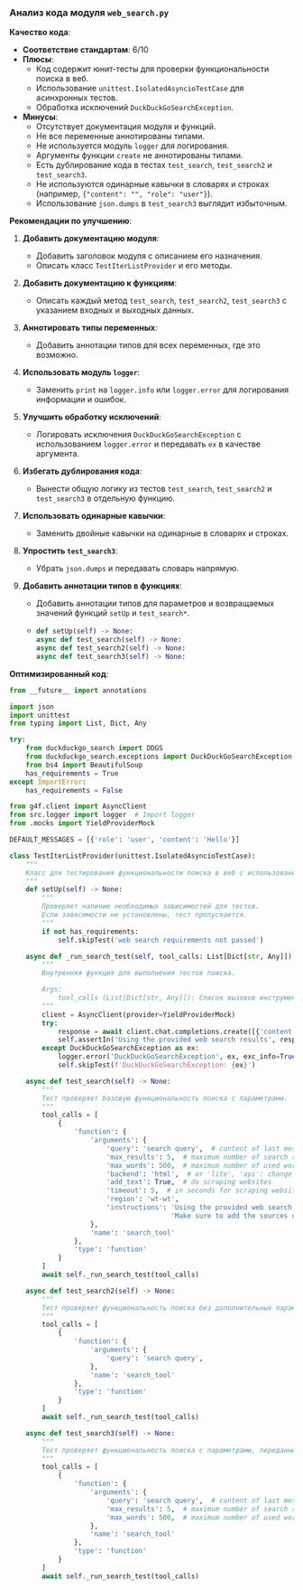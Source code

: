 ### **Анализ кода модуля `web_search.py`**

**Качество кода**:
- **Соответствие стандартам**: 6/10
- **Плюсы**:
    - Код содержит юнит-тесты для проверки функциональности поиска в веб.
    - Использование `unittest.IsolatedAsyncioTestCase` для асинхронных тестов.
    - Обработка исключений `DuckDuckGoSearchException`.
- **Минусы**:
    - Отсутствует документация модуля и функций.
    - Не все переменные аннотированы типами.
    - Не используется модуль `logger` для логирования.
    - Аргументы функции `create` не аннотированы типами.
    - Есть дублирование кода в тестах `test_search`, `test_search2` и `test_search3`.
    - Не используются одинарные кавычки в словарях и строках (например, `{"content": "", "role": "user"}`).
    - Использование `json.dumps` в `test_search3` выглядит избыточным.

**Рекомендации по улучшению**:

1.  **Добавить документацию модуля**:
    -   Добавить заголовок модуля с описанием его назначения.
    -   Описать класс `TestIterListProvider` и его методы.

2.  **Добавить документацию к функциям**:
    -   Описать каждый метод `test_search`, `test_search2`, `test_search3` с указанием входных и выходных данных.

3.  **Аннотировать типы переменных**:
    -   Добавить аннотации типов для всех переменных, где это возможно.

4.  **Использовать модуль `logger`**:
    -   Заменить `print` на `logger.info` или `logger.error` для логирования информации и ошибок.

5.  **Улучшить обработку исключений**:
    -   Логировать исключения `DuckDuckGoSearchException` с использованием `logger.error` и передавать `ex` в качестве аргумента.

6.  **Избегать дублирования кода**:
    -   Вынести общую логику из тестов `test_search`, `test_search2` и `test_search3` в отдельную функцию.

7.  **Использовать одинарные кавычки**:
    -   Заменить двойные кавычки на одинарные в словарях и строках.

8.  **Упростить `test_search3`**:
    -   Убрать `json.dumps` и передавать словарь напрямую.

9.  **Добавить аннотации типов в функциях**:
    -   Добавить аннотации типов для параметров и возвращаемых значений функций `setUp` и `test_search*`.
       -    ```python
            def setUp(self) -> None:
            async def test_search(self) -> None:
            async def test_search2(self) -> None:
            async def test_search3(self) -> None:
            ```

**Оптимизированный код**:

```python
from __future__ import annotations

import json
import unittest
from typing import List, Dict, Any

try:
    from duckduckgo_search import DDGS
    from duckduckgo_search.exceptions import DuckDuckGoSearchException
    from bs4 import BeautifulSoup
    has_requirements = True
except ImportError:
    has_requirements = False

from g4f.client import AsyncClient
from src.logger import logger  # Import logger
from .mocks import YieldProviderMock

DEFAULT_MESSAGES = [{'role': 'user', 'content': 'Hello'}]

class TestIterListProvider(unittest.IsolatedAsyncioTestCase):
    """
    Класс для тестирования функциональности поиска в веб с использованием асинхронных тестов.
    """
    def setUp(self) -> None:
        """
        Проверяет наличие необходимых зависимостей для тестов.
        Если зависимости не установлены, тест пропускается.
        """
        if not has_requirements:
            self.skipTest('web search requirements not passed')

    async def _run_search_test(self, tool_calls: List[Dict[str, Any]]) -> None:
        """
        Внутренняя функция для выполнения тестов поиска.

        Args:
            tool_calls (List[Dict[str, Any]]): Список вызовов инструментов для выполнения поиска.
        """
        client = AsyncClient(provider=YieldProviderMock)
        try:
            response = await client.chat.completions.create([{'content': '', 'role': 'user'}], '', tool_calls=tool_calls)
            self.assertIn('Using the provided web search results', response.choices[0].message.content)
        except DuckDuckGoSearchException as ex:
            logger.error('DuckDuckGoSearchException', ex, exc_info=True)  # Log the exception
            self.skipTest(f'DuckDuckGoSearchException: {ex}')

    async def test_search(self) -> None:
        """
        Тест проверяет базовую функциональность поиска с параметрами.
        """
        tool_calls = [
            {
                'function': {
                    'arguments': {
                        'query': 'search query',  # content of last message: messages[-1]["content"]
                        'max_results': 5,  # maximum number of search results
                        'max_words': 500,  # maximum number of used words from search results for generating the response
                        'backend': 'html',  # or 'lite', 'api': change it to pypass rate limits
                        'add_text': True,  # do scraping websites
                        'timeout': 5,  # in seconds for scraping websites
                        'region': 'wt-wt',
                        'instructions': 'Using the provided web search results, to write a comprehensive reply to the user request.\n'
                                        'Make sure to add the sources of cites using [[Number]](Url) notation after the reference. Example: [[0]](http://google.com)',
                    },
                    'name': 'search_tool'
                },
                'type': 'function'
            }
        ]
        await self._run_search_test(tool_calls)

    async def test_search2(self) -> None:
        """
        Тест проверяет функциональность поиска без дополнительных параметров.
        """
        tool_calls = [
            {
                'function': {
                    'arguments': {
                        'query': 'search query',
                    },
                    'name': 'search_tool'
                },
                'type': 'function'
            }
        ]
        await self._run_search_test(tool_calls)

    async def test_search3(self) -> None:
        """
        Тест проверяет функциональность поиска с параметрами, переданными через json.dumps.
        """
        tool_calls = [
            {
                'function': {
                    'arguments': {
                        'query': 'search query',  # content of last message: messages[-1]["content"]
                        'max_results': 5,  # maximum number of search results
                        'max_words': 500,  # maximum number of used words from search results for generating the response
                    },
                    'name': 'search_tool'
                },
                'type': 'function'
            }
        ]
        await self._run_search_test(tool_calls)
